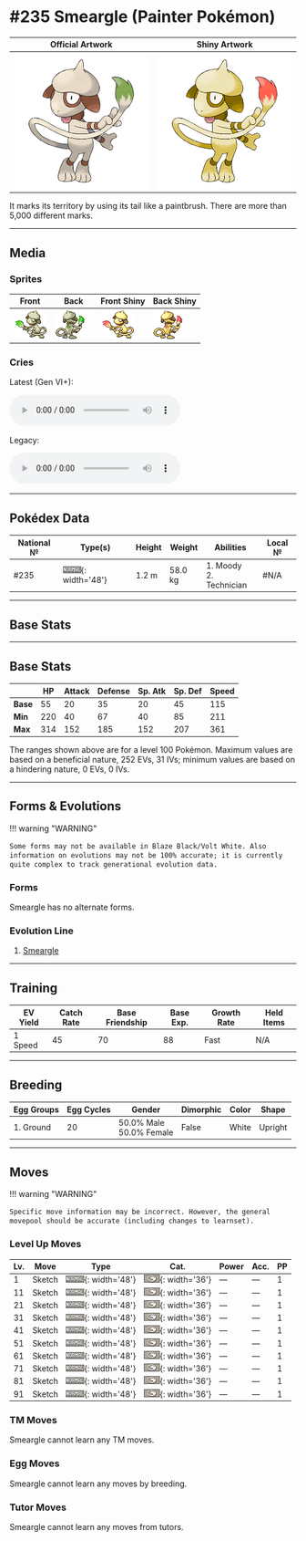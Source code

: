 # #235 Smeargle (Painter Pokémon)

| Official Artwork | Shiny Artwork |
| --- | --- |
| ![Official Artwork](../assets/sprites/smeargle/official_artwork.png) | ![Shiny Artwork](../assets/sprites/smeargle/official_artwork_shiny.png) |

It marks its territory by using its tail like a paintbrush. There are more than 5,000 different marks.

---

## Media

### Sprites

| Front | Back | Front Shiny | Back Shiny |
| --- | --- | --- | --- |
| ![Front](../assets/sprites/smeargle/front.gif) | ![Back](../assets/sprites/smeargle/back.gif) | ![Front Shiny](../assets/sprites/smeargle/front_shiny.gif) | ![Back Shiny](../assets/sprites/smeargle/back_shiny.gif) |

### Cries

Latest (Gen VI+):
<p><audio controls>
  <source src='../assets/cries/235/latest.ogg' type='audio/ogg'>
  Your browser does not support the audio element.
</audio></p>

Legacy:
<p><audio controls>
  <source src='../assets/cries/235/legacy.ogg' type='audio/ogg'>
  Your browser does not support the audio element.
</audio></p>

---

## Pokédex Data

| National № | Type(s) | Height | Weight | Abilities | Local № |
|------------|---------|--------|--------|-----------|---------|
| #235 | ![normal](../assets/types/normal.png){: width='48'} | 1.2 m | 58.0 kg | 1. Moody<br>2. Technician | #N/A |

---

## Base Stats
---

## Base Stats
|   | HP | Attack | Defense | Sp. Atk | Sp. Def | Speed |
|---|----|--------|---------|---------|---------|-------|
| **Base** | 55 | 20 | 35 | 20 | 45 | 115 |
| **Min** | 220 | 40 | 67 | 40 | 85 | 211 |
| **Max** | 314 | 152 | 185 | 152 | 207 | 361 |

The ranges shown above are for a level 100 Pokémon. Maximum values are based on a beneficial nature, 252 EVs, 31 IVs; minimum values are based on a hindering nature, 0 EVs, 0 IVs.

---

## Forms & Evolutions

!!! warning "WARNING"

    Some forms may not be available in Blaze Black/Volt White. Also information on evolutions may not be 100% accurate; it is currently quite complex to track generational evolution data.

### Forms

Smeargle has no alternate forms.

### Evolution Line

1. [Smeargle](smeargle.md/)

---

## Training

| EV Yield | Catch Rate | Base Friendship | Base Exp. | Growth Rate | Held Items |
|----------|------------|-----------------|-----------|-------------|------------|
| 1 Speed | 45 | 70 | 88 | Fast | N/A |

---

## Breeding

| Egg Groups | Egg Cycles | Gender | Dimorphic | Color | Shape |
|------------|------------|--------|-----------|-------|-------|
| 1. Ground | 20 | 50.0% Male<br>50.0% Female | False | White | Upright |

---

## Moves

!!! warning "WARNING"

    Specific move information may be incorrect. However, the general movepool should be accurate (including changes to learnset).

### Level Up Moves

Lv. | Move | Type | Cat. | Power | Acc. | PP
--- | --- | --- | --- | --- | --- | ---
| 1 | Sketch | ![normal](../assets/types/normal.png){: width='48'} | ![status](../assets/move_category/status.png){: width='36'} | — | — | 1 |
| 11 | Sketch | ![normal](../assets/types/normal.png){: width='48'} | ![status](../assets/move_category/status.png){: width='36'} | — | — | 1 |
| 21 | Sketch | ![normal](../assets/types/normal.png){: width='48'} | ![status](../assets/move_category/status.png){: width='36'} | — | — | 1 |
| 31 | Sketch | ![normal](../assets/types/normal.png){: width='48'} | ![status](../assets/move_category/status.png){: width='36'} | — | — | 1 |
| 41 | Sketch | ![normal](../assets/types/normal.png){: width='48'} | ![status](../assets/move_category/status.png){: width='36'} | — | — | 1 |
| 51 | Sketch | ![normal](../assets/types/normal.png){: width='48'} | ![status](../assets/move_category/status.png){: width='36'} | — | — | 1 |
| 61 | Sketch | ![normal](../assets/types/normal.png){: width='48'} | ![status](../assets/move_category/status.png){: width='36'} | — | — | 1 |
| 71 | Sketch | ![normal](../assets/types/normal.png){: width='48'} | ![status](../assets/move_category/status.png){: width='36'} | — | — | 1 |
| 81 | Sketch | ![normal](../assets/types/normal.png){: width='48'} | ![status](../assets/move_category/status.png){: width='36'} | — | — | 1 |
| 91 | Sketch | ![normal](../assets/types/normal.png){: width='48'} | ![status](../assets/move_category/status.png){: width='36'} | — | — | 1 |

### TM Moves

Smeargle cannot learn any TM moves.
### Egg Moves

Smeargle cannot learn any moves by breeding.
### Tutor Moves

Smeargle cannot learn any moves from tutors.
